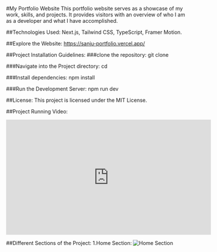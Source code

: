 #My Portfolio Website
This portfolio website serves as a showcase of my work, skills, and projects. It provides visitors with an overview of who I am as a developer and what I have accomplished.

##Technologies Used: 
Next.js, Tailwind CSS, TypeScript, Framer Motion.

##Explore the Website:
https://sanju-portfolio.vercel.app/

##Project Installation Guidelines:
###clone the repository:
git clone <repository-url>

###Navigate into the Project directory:
cd <repository-path>

###Install dependencies:
npm install

###Run the Development Server:
npm run dev

##License:
This project is licensed under the MIT License.

##Project Running Video:
<iframe width="560" height="315" src="https://www.youtube.com/embed/uUBMXUo-iNo?si=pcSkTQd5acM7i2Db" title="YouTube video player" frameborder="0" allow="accelerometer; autoplay; clipboard-write; encrypted-media; gyroscope; picture-in-picture; web-share" allowfullscreen></iframe>


##Different Sections of the Project:
1.Home Section:
![Home Section]("/assets/PortfolioHome.png")
